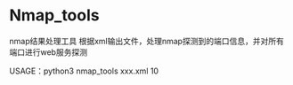 # Nmap_tools
nmap结果处理工具
根据xml输出文件，处理nmap探测到的端口信息，并对所有端口进行web服务探测

USAGE：python3 nmap_tools xxx.xml 10
